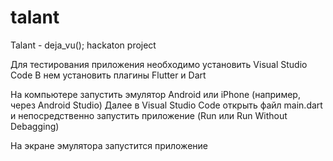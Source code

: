 # talant

Talant - deja_vu(); hackaton project

Для тестирования приложения необходимо установить Visual Studio Code
В нем установить плагины Flutter и Dart

На компьютере запустить эмулятор Android или iPhone (например, через Android Studio)
Далее в Visual Studio Code открыть файл main.dart и непосредственно запустить приложение (Run или Run Without Debagging)

На экране эмулятора запустится приложение
